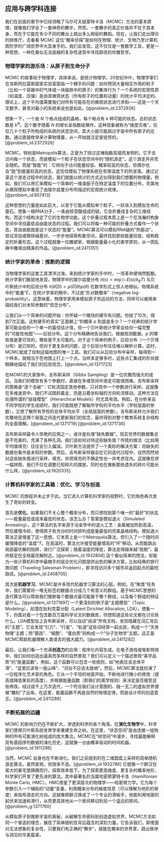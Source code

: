 ## 应用与跨学科连接

我们在前面的章节中已经领略了马尔可夫链蒙特卡洛（MCMC）方法的基本原理，就像我们学会了一套神奇的舞步。然而，一套舞步的真正价值并不在于其本身，而在于它能在多少不同的舞台上跳出多么绚丽的舞蹈。现在，让我们走出理论的排练厅，去看看 MCMC 这位“概率侦探”是如何在物理、统计、生物乃至计算机图形学的广阔世界中大显身手的。我们会发现，这不仅仅是一套数学工具，更是一种思想，一种在看似无法逾越的复杂性迷宫中寻找路径的优雅哲学。

### 物理学家的游乐场：从原子到生命分子

MCMC 的故事始于物理学，具体来说，是统计物理学。20世纪中叶，物理学家们在洛斯阿拉莫斯国家实验室面临一个棘手的问题：如何预测大量相互作用的粒子（比如一个容器中的气体或一块磁铁中的原子）的集体行为？一个系统的宏观性质（如温度、压强）是由其微观状态（所有粒子的位置和动量）的统计平均决定的。理论上，这个平均值需要我们对所有可能存在的微观状态进行求和——这是一个天文数字，甚至对最小的系统来说也是如此。[@problem_id:2372926]

想象一下，一个由 $N$ 个格点组成的晶格，每个格点有 $k$ 种可能的状态。总的状态数是 $k^N$。这个数字随着 $N$ 的增长呈指数级爆炸，这种现象被称为“维度灾难”。仅仅几十个粒子所构成的系统的状态空间，其大小就可能超过宇宙中所有原子的总数。通过直接枚举来计算物理量，从一开始就注定是徒劳的。[@problem_id:2372926]

MCMC，特别是Metropolis算法，正是为了绕过这堵指数高墙而发明的。它不去访问每一个状态，而是模拟一个粒子在状态空间中的“随机游走”。这个游走并非完全随机，而是“智能”的：它倾向于访问能量较低、概率较高的状态，但偶尔也会“跳”到能量较高的状态，这恰恰模拟了物理系统在有限温度下的热涨落。通过记录这个游走过程中的状态，我们就能以统计的方式近似得到我们想要的物理量。例如，我们可以用它来模拟一个简单的一维谐振子在特定温度下的位置分布，完美地从微观模拟中重现了由玻尔兹曼分布所描述的宏观统计规律。[@problem_id:857413]

这种思想的力量是如此巨大，以至于它能从模拟单个粒子，一跃进入到模拟生命的基石。想象一根RNA分子，一条由核苷酸组成的链。它会折叠成复杂的三维结构，而这个结构决定了它的生物学功能。这个折叠过程本质上是一个在浩瀚的构象空间中寻找最低自由能状态的过程。我们可以将每一种可能的折叠方式看作一个状态，其自由能就是这个状态的“能量”。MCMC算法可以模拟RNA链的“热振动”，尝试添加或移除碱基对，一步步地探索构象空间，最终找到那些能量较低、结构稳定的折叠形态。这个过程就像一位雕塑家，根据能量最小化的美学原则，从一团乱麻中雕琢出精美的作品。[@problem_id:2411351]

### 统计学家的革命：推断的逻辑

当物理学家的这套工具漂洋过海，来到统计学家的手中时，一场革命便悄然酝酿。统计学家们敏锐地发现，物理学中的玻尔兹曼分布 $\pi(s) \propto \exp(-E(s)/k_B T)$ 与贝叶斯统计中的后验分布 $\pi(\theta | D) \propto p(D|\theta)p(\theta)$ 在数学形式上惊人地相似。物理系统中的“能量”$E$，在统计学家的眼中，不过是“负对数概率”（negative log-probability）。这意味着，物理学家用来模拟原子热运动的方法，同样可以被用来描绘我们对未知参数的“信念分布”。

让我们从一个简单的问题开始：你怀疑一个赌场的硬币有问题。你抛了10次，得到7次正面。这枚硬币的真实“正面朝上”的概率 $p$ 到底是多少？一个经典的统计学家可能会给你一个单一的最佳估计值，但一个贝叶斯统计学家会给你一幅完整的“可能性地图”——后验分布。这个分布精确地告诉我们，根据观测数据，$p$ 的哪些值是更可信的，哪些是不太可能的。对于这个简单的例子，后验分布（一个贝塔分布）是已知的。但对于更复杂的问题，这个后验分布往往难以解析计算。这时，MCMC就成了绘制这幅地图的唯一工具。我们可以从后验分布中采样，每得到一个样本，就相当于在地图上打上一个点。当样本足够多时，这些点汇集成的形状就精确地描绘了我们的后验信念。[@problem_id:1371723]

在MCMC的大家族中，吉布斯采样（Gibbs Sampling）是一位优雅而强大的成员。当我们的模型有多个参数时，直接在多维空间中游走可能很困难。吉布斯采样的策略是“逐个击破”：它轮流固定其他参数，只对其中一个参数进行采样。这就像在多维迷宫中，我们不试图斜着走，而是沿着坐标轴的方向轮流移动。这种方法在处理所谓的“层级模型”（Hierarchical Models）时尤其有效。例如，在分析来自不同学校的学生成绩时，我们可能既想了解每所学校的平均水平（学校层面的参数），又想了解所有学校的总体平均水平（全局层面的参数）。吉布斯采样允许我们优雅地在这两个层面之间迭代更新我们的信念，最终得到对整个教育系统复杂结构的全面理解。[@problem_id:1371719] [@problem_id:1371736]

吉布斯采样最令人惊艳的应用之一，或许是处理“缺失数据”。现实世界的数据集总是不完美的，充满了各种孔洞。我们该如何对待这些缺失值？传统的做法（比如用平均值填充）往往会引入偏误。贝叶斯方法提供了一个美妙的解决方案：将缺失的数据也看作是未知的参数。然后，吉布斯采样器会在它的迭代过程中，自然而然地对这些缺失值进行采样、填充，并把填充的不确定性也一并考虑在内。这就像在拼一幅拼图，我们不仅在调整已知碎片的摆放，同时也在推断那些遗失的碎片可能长什么样。[@problem_id:1920335]

### 计算机科学家的工具箱：优化、学习与创造

MCMC 的旅程并未止步于此。当它进入计算机科学家的视野时，它的角色再次发生了奇妙的转变。

首先是**优化**。如果我们不关心整个概率分布，而只想找到那个唯一的“最好”的状态——能量最低或成本最低的状态，该怎么办？答案是模拟退火（Simulated Annealing）。这个算法的名字来源于冶金学中的退火工艺：金属被加热到高温，然后缓慢冷却，使得原子有充分的时间排列成能量最低的完美晶格结构。模拟退火算法正是借鉴了这一思想。它本质上是一个Metropolis算法，但引入了一个随时间缓慢降低的“温度”$T$。在高温时，算法允许接受能量增高的“坏”移动，从而能跳出局部最优解的陷阱，进行广泛探索；随着温度的降低，算法变得越来越“挑剔”，最终稳定在全局最优解附近。[@problem_id:1932808] 这个看似简单的想法，却能为一些计算机科学中最棘手的组合优化问题提供出色的解决方案，比如经典的旅行商问题（Traveling Salesman Problem），即寻找访问多个城市并返回起点的最短路径。[@problem_id:2408705]

其次是**机器学习**。MCMC是许多现代机器学习算法的心脏。例如，在“聚类”任务中，我们需要将一堆无标签的数据点分成几个有意义的群组。基于MCMC思想的迭代算法可以帮助我们推断每个数据点最可能属于哪个群组，以及每个群组的特征是什么。[@problem_id:1371697] 一个更深刻的例子是“主题模型”（Topic Modeling），如潜在狄利克雷分配（Latent Dirichlet Allocation, LDA）。想象一下，你面对着一个包含数百万篇科学论文的数据库，你想知道这些论文都在讨论些什么。LDA模型加上吉布斯采样，可以自动“阅读”所有文档，发现隐藏在词汇背后的“主题”。它会发现“引力”、“行星”、“轨道”这些词经常一起出现，构成一个“天体物理”主题；而“基因”、“细胞”、“蛋白质”则构成一个“分子生物学”主题。这正是MCMC帮助机器理解人类语言的强大威力。[@problem_id:2411282]

最后，让我们看一个充满**创造力**的应用：程序化内容生成。在电子游戏或电影特效中，我们如何创造出逼真而多样的自然景观？我们可以定义一个描述景观“美学品质”的“能量函数”。例如，这个函数可以包含一些规则，如“地表应该总体平滑”、“这里应该有一座山峰”、“河谷不应该太陡峭”。然后，MCMC算法就扮演了一位程序化艺术家的角色。它从一个平坦的地面开始，不断地进行微小的修改（提高或降低某处的高度），并根据能量函数（即我们的美学规则）来决定是否接受这些修改。经过成千上万次迭代，一个符合我们设计意图的、独一无二的虚拟世界便被“雕刻”了出来。在这里，能量函数不再是自然的物理定律，而是设计师的创造意志。[@problem_id:2411288]

### 不断拓展的边疆

MCMC 的影响力仍在不断扩大，渗透到科学的各个角落。在**演化生物学**中，科学家们使用贝叶斯系统发育学来重建生命之树。在这里，“状态空间”是由连接一组物种的所有可能演化树组成的庞大集合。MCMC在“树空间”中漫步，寻找最能解释现有基因序列数据的演化历史，这就像一台由概率驱动的时间机器。[@problem_id:1911298]

当然，MCMC 自身也在不断进化。我们之前提到的在二维圆盘上采样的简单随机游走算法，虽然直观，但效率不高。[@problem_id:1932786] 它就像一个醉汉在偌大的豪宅里蹒跚而行，探索效率低下。为了探索更高维度、更复杂的概率地形，科学家们开发了更先进的算法。其中最著名的当属哈密顿蒙特卡洛（Hamiltonian Monte Carlo, HMC）。HMC借鉴了更深层次的物理学——哈密顿力学。它为每个参数引入一个辅助的“动量”变量，利用概率分布的梯度信息（可以理解为地形的坡度）来指导游走的方向。这就像把醉汉换成了一个专业的滑板手，他能利用地面的起伏来加速和滑行，从而更高效地从一个房间移动到另一个遥远的房间。[@problem_g:1371760]

从模拟原子到推断宇宙的奥秘，从破解生命密码到创造虚拟世界，MCMC方法如同一个普适的理念，展现了简单随机性背后蕴含的深刻力量。它告诉我们，即使面对无法想象的复杂性，只要我们有正确的“舞步”，就能在概率的世界里，跳出秩序与洞见的华美篇章。